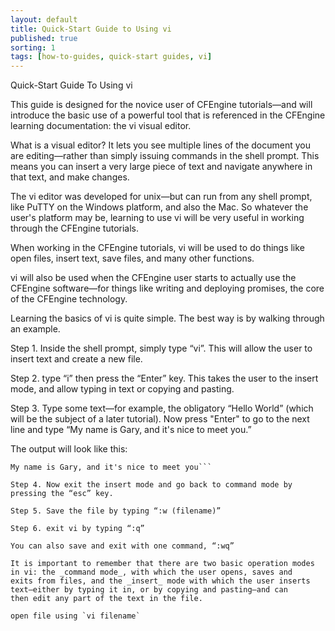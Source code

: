 ```yaml
---
layout: default
title: Quick-Start Guide to Using vi
published: true
sorting: 1
tags: [how-to-guides, quick-start guides, vi]
---
```



Quick-Start Guide To Using vi



This guide is designed for the novice user of CFEngine tutorials—and will introduce the basic
use of a powerful tool that is referenced in the CFEngine learning documentation: the vi visual editor.

What is a visual editor? It lets you see multiple lines of the document you are editing—rather than
simply issuing commands in the shell prompt. This means you can insert a very large piece of text
and navigate anywhere in that text, and make changes.

The vi editor was developed for unix—but can run from any shell prompt, like PuTTY on the Windows platform,
and also the Mac. So whatever the user's platform may be, learning to use vi will be very useful in working
through the CFEngine tutorials.

When working in the CFEngine tutorials, vi will be used to do things like open files, insert text,
save files, and many other functions.

vi will also be used when the CFEngine user starts to actually use the CFEngine software—for things
like writing and deploying promises, the core of the CFEngine technology.

Learning the basics of vi is quite simple. The best way is by walking through an example.

Step 1. Inside the shell prompt, simply type “vi”. This will allow the user to insert text and create a new file.

Step 2. type “i” then press the “Enter” key. This takes the user to the insert mode, and allow typing in text or copying and pasting.

Step 3. Type some text—for example, the  obligatory “Hello World” (which will be the subject of a later tutorial).
Now press "Enter" to go to the next line and type “My name is Gary, and it's nice to meet you.”

The output will look like this:

```Hello World
My name is Gary, and it's nice to meet you```

Step 4. Now exit the insert mode and go back to command mode by pressing the “esc” key.

Step 5. Save the file by typing “:w (filename)”

Step 6. exit vi by typing “:q”

You can also save and exit with one command, “:wq”

It is important to remember that there are two basic operation modes in vi: the _command mode_, with which the user opens, saves and
exits from files, and the _insert_ mode with which the user inserts text—either by typing it in, or by copying and pasting—and can
then edit any part of the text in the file.

open file using `vi filename`


